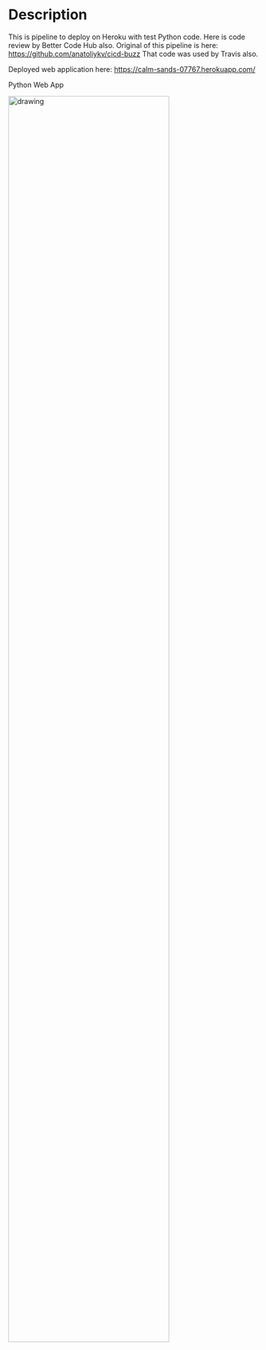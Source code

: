 # Description
This is pipeline to deploy on Heroku with test Python code.
Here is code review by Better Code Hub also.
Original of this pipeline is here: https://github.com/anatoliykv/cicd-buzz
That code was used by Travis also.

Deployed web application here: https://calm-sands-07767.herokuapp.com/

Python Web App

<img src="https://www.python.org/static/community_logos/python-logo-master-v3-TM.png" alt="drawing" width="80%"/>

